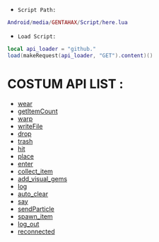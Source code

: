 * `Script Path:`
```lua
Android/media/GENTAHAX/Script/here.lua
```

* `Load Script:`
```lua
local api_loader = "github."
load(makeRequest(api_loader, "GET").content)() 
```

# COSTUM API LIST :
* [wear](wear) 
* [getItemCount](getitemcount) 
* [warp](warp) 
* [writeFile](writefile) 
* [drop](drop) 
* [trash](trash) 
* [hit](hit)
* [place](place) 
* [enter](enter)
* [collect_item](collect_item) 
* [add_visual_gems](add_visual_gems) 
* [log](log) 
* [auto_clear](auto_clear)
* [say](say) 
* [sendParticle](sendparticle) 
* [spawn_item](spawn_item) 
* [log_out](log_out) 
* [reconnected](reconnected) 
